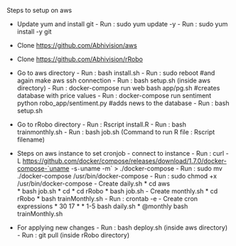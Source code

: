 Steps to setup on aws

- Update yum and install git
      - Run : sudo yum update -y
      - Run : sudo yum install -y git
        
- Clone https://github.com/Abhivision/aws

- Clone https://github.com/Abhivision/rRobo

- Go to aws directory
      - Run : bash install.sh
      - Run : sudo reboot #and again make aws ssh connection
      - Run : bash setup.sh (inside aws directory)
      - Run : docker-compose run web bash app/pg.sh #creates database with price values
      - Run : docker-compose run sentiment  python robo_app/sentiment.py #adds news to the database 
      - Run : bash setup.sh

- Go to rRobo directory 
      - Run : Rscript install.R
      - Run : bash trainmonthly.sh
      - Run : bash job.sh
  (Command to run R file : Rscript filename)

- Steps on aws instance to set cronjob
      - connect to instance
      - Run : curl -L https://github.com/docker/compose/releases/download/1.7.0/docker-compose-`uname -s`-`uname -m` >        ./docker-compose
      - Run : sudo mv ./docker-compose /usr/bin/docker-compose
      - Run : sudo chmod +x /usr/bin/docker-compose
      - Create daily.sh 
            * cd aws      
            * bash job.sh
            * cd
            * cd rRobo
            * bash job.sh
       - Create monthly.sh
            * cd rRobo
            * bash trainMonthly.sh
       - Run : crontab -e
       - Create cron expressions
            * 30 17 * * 1-5 bash daily.sh
            * @monthly bash trainMonthly.sh
            
- For applying new changes
      - Run : bash deploy.sh (inside aws directory)
      - Run : git pull (inside rRobo directory)


